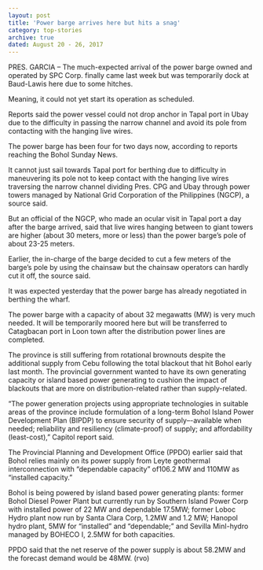 ```yaml
---
layout: post
title: 'Power barge arrives here but hits a snag'
category: top-stories
archive: true
dated: August 20 - 26, 2017
---
```


PRES. GARCIA – The much-expected arrival of the power barge owned and operated by SPC Corp. finally came last week but was temporarily dock at Baud-Lawis here due to some hitches.

Meaning, it could not yet start its operation as scheduled.

Reports said the power vessel could not drop anchor in Tapal port in Ubay due to the difficulty in passing the narrow channel and avoid its pole from contacting with the hanging live wires.   

The power barge has been four for two days now, according to reports reaching the Bohol Sunday News.

It cannot just sail towards Tapal port for berthing due to difficulty in maneuvering its pole not to keep contact with the hanging live wires traversing the narrow channel dividing Pres. CPG and Ubay through power towers managed by National Grid Corporation of the Philippines (NGCP), a source said.

But an official of the NGCP, who made an ocular visit in Tapal port a day after the barge arrived, said that live wires hanging between to giant towers are higher (about 30 meters, more or less) than the power barge’s pole of about 23-25 meters.

Earlier, the in-charge of the barge decided to cut a few meters of the barge’s pole by using the chainsaw but the chainsaw operators can hardly cut it off, the source said.

It was expected yesterday that the power barge has already negotiated in berthing the wharf.

The power barge with a capacity of about 32 megawatts (MW) is very much needed. It will be temporarily moored here but will be transferred to Catagbacan port in Loon town after the distribution power lines are completed.

The province is still suffering from rotational brownouts despite the additional supply from Cebu following the total blackout that hit Bohol early last month.
The provincial government wanted to have its own generating capacity or island based power generating to cushion the impact of blackouts that are more on distribution-related rather than supply-related. 

“The power generation projects using appropriate technologies in suitable areas of the province include formulation of a long-term Bohol Island Power Development Plan (BIPDP) to ensure security of supply–-available when needed; reliability and resiliency (climate-proof) of supply; and affordability (least-cost),” Capitol report said.

The Provincial Planning and Development Office (PPDO) earlier said that Bohol relies mainly on its power supply from Leyte geothermal interconnection with “dependable capacity” of106.2 MW and 110MW as “installed capacity.”

Bohol is being powered by island based power generating plants: former Bohol Diesel Power Plant but currently run by Southern Island Power Corp with installed power of 22 MW and dependable 17.5MW; former Loboc Hydro plant now run by Santa Clara Corp, 1.2MW and 1.2 MW; Hanopol hydro plant, 5MW for “installed” and “dependable;” and Sevilla MinI-hydro managed by BOHECO I, 2.5MW for both capacities.

PPDO said that the net reserve of the power supply is about 58.2MW and the forecast demand would be 48MW. (rvo)
 
 